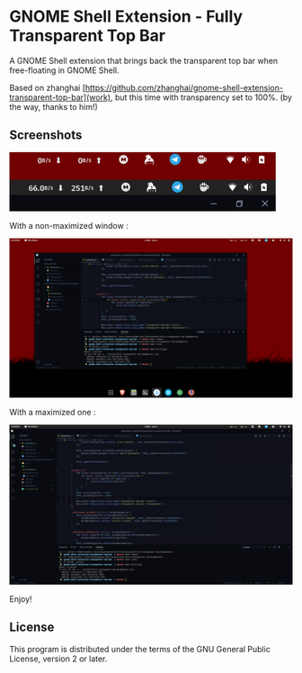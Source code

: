 # GNOME Shell Extension - Fully Transparent Top Bar

A GNOME Shell extension that brings back the transparent top bar when free-floating in GNOME Shell.

Based on zhanghai [https://github.com/zhanghai/gnome-shell-extension-transparent-top-bar](work), but this time with transparency set to 100%. (by the way, thanks to him!)

## Screenshots

![screenshot](screenshot.png)

With a non-maximized window :

![screenshot free-floating](screenshot_free-floating.png)

With a maximized one :

![screenshot fullscreen](screenshot_fullscreen.png)

Enjoy!

## License

This program is distributed under the terms of the GNU General Public License, version 2 or later.
